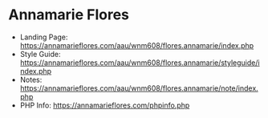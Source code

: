 # Annamarie Flores


- Landing Page: https://annamarieflores.com/aau/wnm608/flores.annamarie/index.php
- Style Guide: https://annamarieflores.com/aau/wnm608/flores.annamarie/styleguide/index.php
- Notes: https://annamarieflores.com/aau/wnm608/flores.annamarie/note/index.php
- PHP Info: https://annamarieflores.com/phpinfo.php